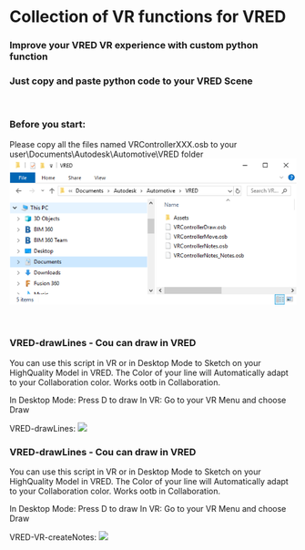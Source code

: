# Collection of VR functions for VRED
### Improve your VRED VR experience with custom python function
### Just copy and paste python code to your VRED Scene


<br>



### Before you start:
Please copy all the files named VRControllerXXX.osb to your user\Documents\Autodesk\Automotive\VRED folder
![](VRED-VR-ScreenshotOsbFiles.png)

<br>

### VRED-drawLines - Cou can draw in VRED
You can use this script in VR or in Desktop Mode to Sketch on your HighQuality Model in VRED.
The Color of your line will Automatically adapt to your Collaboration color.
Works ootb in Collaboration.

In Desktop Mode: Press D to draw
In VR: Go to your VR Menu and choose Draw

VRED-drawLines:
![](VRED-VR-drawLines.gif)


### VRED-drawLines - Cou can draw in VRED
You can use this script in VR or in Desktop Mode to Sketch on your HighQuality Model in VRED.
The Color of your line will Automatically adapt to your Collaboration color.
Works ootb in Collaboration.

In Desktop Mode: Press D to draw
In VR: Go to your VR Menu and choose Draw


VRED-VR-createNotes:
![](VRED-VR-createNotes.gif)
